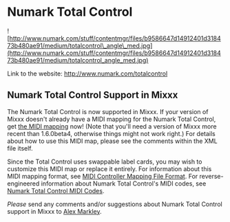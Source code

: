 # Numark Total Control

![http://www.numark.com/stuff/contentmgr/files/b9586647d14912401d318473b480ae91/medium/totalcontrol\_angle\_med.jpg](http://www.numark.com/stuff/contentmgr/files/b9586647d14912401d318473b480ae91/medium/totalcontrol_angle_med.jpg)

Link to the website: <http://www.numark.com/totalcontrol>

## Numark Total Control Support in Mixxx

The Numark Total Control is now supported in Mixxx. If your version of
Mixxx doesn't already have a MIDI mapping for the Numark Total Control,
get [the MIDI
mapping](http://alexmarkley.com/code/mixxx/midi/Numark%20Total%20Control.midi.xml)
now\! (Note that you'll need a version of Mixxx more recent than
1.6.0beta4, otherwise things might not work right.) For details about
how to use this MIDI map, please see the comments within the XML file
itself.

Since the Total Control uses swappable label cards, you may wish to
customize this MIDI map or replace it entirely. For information about
this MIDI mapping format, see [MIDI Controller Mapping File
Format](MIDI%20Controller%20Mapping%20File%20Format). For
reverse-engineered information about Numark Total Control's MIDI codes,
see [Numark Total Control MIDI
Codes](Numark%20Total%20Control%20MIDI%20Codes).

*Please* send any comments and/or suggestions about Numark Total Control
support in Mixxx to [Alex Markley](http://alexmarkley.com/contact).
